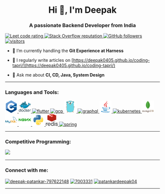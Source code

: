 <h1 align="center">Hi 👋, I'm Deepak</h1>
<h3 align="center">A passionate Backend Developer from India</h3>

<p align="left">
  <a href="https://leetcode.com/patankardeepak04/">
    <img src="https://cp-logo.vercel.app/leetcode/patankardeepak04" alt="Leet code rating" />
  </a>
  <a href="https://stackoverflow.com/users/7003331/deepak-patankar">
    <img alt="Stack Overflow reputation" src="https://img.shields.io/stackexchange/stackoverflow/r/7003331?color=orange&label=reputation&logo=stackoverflow">
  </a>
  <a href="https://github.com/deepak0405?tab=followers">
    <img alt="GitHub followers" src="https://img.shields.io/github/followers/deepak0405?color=green&logo=github">
  </a>
  <a href="https://github.com/deepak0405/">
    <img src="https://komarev.com/ghpvc/?username=deepak0405" alt="visitors" />
  </a>

</p>


- 🔭 I’m currently handling the **Git Experience at Harness**

- 📝 I regularly write articles on [https://deepak0405.github.io/coding-tapri/](https://deepak0405.github.io/coding-tapri/)

- 💬 Ask me about **CI, CD, Java, System Design**
-----

<h3 align="left">Languages and Tools:</h3>
<p align="left"> <a href="https://www.w3schools.com/cpp/" target="_blank" rel="noreferrer"> <img src="https://raw.githubusercontent.com/devicons/devicon/master/icons/cplusplus/cplusplus-original.svg" alt="cplusplus" width="40" height="40"/> </a> <a href="https://www.docker.com/" target="_blank" rel="noreferrer"> <img src="https://raw.githubusercontent.com/devicons/devicon/master/icons/docker/docker-original-wordmark.svg" alt="docker" width="40" height="40"/> </a> <a href="https://flutter.dev" target="_blank" rel="noreferrer"> <img src="https://www.vectorlogo.zone/logos/flutterio/flutterio-icon.svg" alt="flutter" width="40" height="40"/> </a> <a href="https://cloud.google.com" target="_blank" rel="noreferrer"> <img src="https://www.vectorlogo.zone/logos/google_cloud/google_cloud-icon.svg" alt="gcp" width="40" height="40"/> </a> <a href="https://golang.org" target="_blank" rel="noreferrer"> <img src="https://raw.githubusercontent.com/devicons/devicon/master/icons/go/go-original.svg" alt="go" width="40" height="40"/> </a> <a href="https://graphql.org" target="_blank" rel="noreferrer"> <img src="https://www.vectorlogo.zone/logos/graphql/graphql-icon.svg" alt="graphql" width="40" height="40"/> </a> <a href="https://www.java.com" target="_blank" rel="noreferrer"> <img src="https://raw.githubusercontent.com/devicons/devicon/master/icons/java/java-original.svg" alt="java" width="40" height="40"/> </a> <a href="https://kubernetes.io" target="_blank" rel="noreferrer"> <img src="https://www.vectorlogo.zone/logos/kubernetes/kubernetes-icon.svg" alt="kubernetes" width="40" height="40"/> </a> <a href="https://www.mongodb.com/" target="_blank" rel="noreferrer"> <img src="https://raw.githubusercontent.com/devicons/devicon/master/icons/mongodb/mongodb-original-wordmark.svg" alt="mongodb" width="40" height="40"/> </a> <a href="https://www.mysql.com/" target="_blank" rel="noreferrer"> <img src="https://raw.githubusercontent.com/devicons/devicon/master/icons/mysql/mysql-original-wordmark.svg" alt="mysql" width="40" height="40"/> </a> <a href="https://www.nginx.com" target="_blank" rel="noreferrer"> <img src="https://raw.githubusercontent.com/devicons/devicon/master/icons/nginx/nginx-original.svg" alt="nginx" width="40" height="40"/> </a> <a href="https://www.python.org" target="_blank" rel="noreferrer"> <img src="https://raw.githubusercontent.com/devicons/devicon/master/icons/python/python-original.svg" alt="python" width="40" height="40"/> </a> <a href="https://redis.io" target="_blank" rel="noreferrer"> <img src="https://raw.githubusercontent.com/devicons/devicon/master/icons/redis/redis-original-wordmark.svg" alt="redis" width="40" height="40"/> </a> <a href="https://spring.io/" target="_blank" rel="noreferrer"> <img src="https://www.vectorlogo.zone/logos/springio/springio-icon.svg" alt="spring" width="40" height="40"/> </a> </p>

-----

<h3 align="left">Competitive Programming:</h3>
<p float="left">
<img height="273em" src="https://leetcard.jacoblin.cool/sudiptob2?theme=light&font=Karma&ext=contest" />
</p>

-----

<h3 align="left">Connect with me:</h3>
<p align="left">
<a href="https://linkedin.com/in/deepak-patankar-797622148" target="blank"><img align="center" src="https://raw.githubusercontent.com/rahuldkjain/github-profile-readme-generator/master/src/images/icons/Social/linked-in-alt.svg" alt="deepak-patankar-797622148" height="30" width="40" /></a>
<a href="https://stackoverflow.com/users/7003331" target="blank"><img align="center" src="https://raw.githubusercontent.com/rahuldkjain/github-profile-readme-generator/master/src/images/icons/Social/stack-overflow.svg" alt="7003331" height="30" width="40" /></a>
<a href="https://www.leetcode.com/patankardeepak04" target="blank"><img align="center" src="https://raw.githubusercontent.com/rahuldkjain/github-profile-readme-generator/master/src/images/icons/Social/leet-code.svg" alt="patankardeepak04" height="30" width="40" /></a>
</p>

-----
